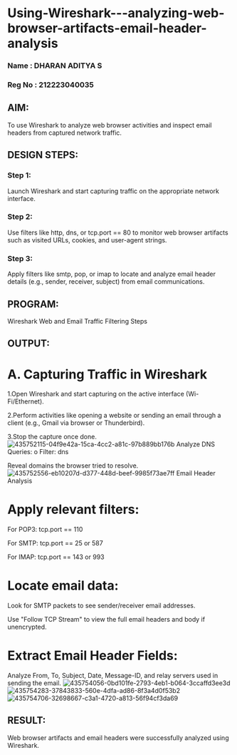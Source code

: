 # Using-Wireshark---analyzing-web-browser-artifacts-email-header-analysis

### Name : DHARAN ADITYA S 
### Reg No : 212223040035

## AIM:
To use Wireshark to analyze web browser activities and inspect email headers from captured network traffic.

## DESIGN STEPS:
### Step 1:
Launch Wireshark and start capturing traffic on the appropriate network interface.

### Step 2:
Use filters like http, dns, or tcp.port == 80 to monitor web browser artifacts such as visited URLs, cookies, and user-agent strings.

### Step 3:
Apply filters like smtp, pop, or imap to locate and analyze email header details (e.g., sender, receiver, subject) from email communications.

## PROGRAM:
Wireshark Web and Email Traffic Filtering Steps

## OUTPUT:
# A. Capturing Traffic in Wireshark

1.Open Wireshark and start capturing on the active interface (Wi- Fi/Ethernet).

2.Perform activities like opening a website or sending an email through a client (e.g., Gmail via browser or Thunderbird).

3.Stop the capture once done.
![435752115-04f9e42a-15ca-4cc2-a81c-97b889bb176b](https://github.com/user-attachments/assets/6a654494-4cde-405f-a45b-9505ea0e6ea5)
Analyze DNS Queries: o Filter: dns

Reveal domains the browser tried to resolve.
![435752556-eb10207d-d377-448d-beef-9985f73ae7ff](https://github.com/user-attachments/assets/0650a35c-dd56-4231-9800-7b09045f2588)
Email Header Analysis

# Apply relevant filters:
 For POP3: tcp.port == 110

For SMTP: tcp.port == 25 or 587

 For IMAP: tcp.port == 143 or 993

# Locate email data:
 Look for SMTP packets to see sender/receiver email addresses.

 Use "Follow TCP Stream" to view the full email headers and body if unencrypted.

# Extract Email Header Fields:

 Analyze From, To, Subject, Date, Message-ID, and relay servers used in sending the email.
 ![435754056-0bd101fe-2793-4eb1-b064-3ccaffd3ee3d](https://github.com/user-attachments/assets/c0c6d519-cc46-4433-88af-c8f265a3d1a6)
![435754283-37843833-560e-4dfa-ad86-8f3a4d0f53b2](https://github.com/user-attachments/assets/3c7ffbef-51ed-495e-803b-1f137c32c5c2)
![435754706-32698667-c3a1-4720-a813-56f94cf3da69](https://github.com/user-attachments/assets/c3cb3788-34f7-45ba-a318-4a51b9be027a)


## RESULT:
Web browser artifacts and email headers were successfully analyzed using Wireshark.

